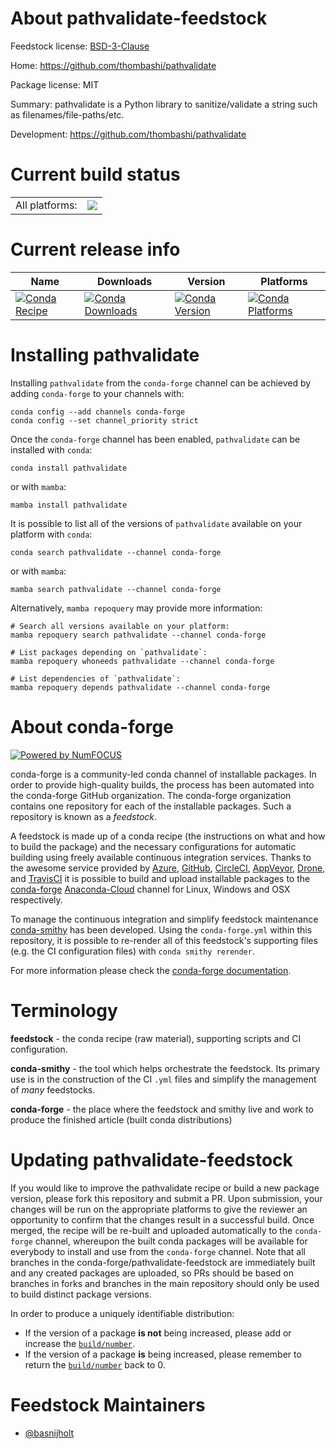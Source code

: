 About pathvalidate-feedstock
============================

Feedstock license: [BSD-3-Clause](https://github.com/conda-forge/pathvalidate-feedstock/blob/main/LICENSE.txt)

Home: https://github.com/thombashi/pathvalidate

Package license: MIT

Summary: pathvalidate is a Python library to sanitize/validate a string such as filenames/file-paths/etc.

Development: https://github.com/thombashi/pathvalidate

Current build status
====================


<table><tr><td>All platforms:</td>
    <td>
      <a href="https://dev.azure.com/conda-forge/feedstock-builds/_build/latest?definitionId=10445&branchName=main">
        <img src="https://dev.azure.com/conda-forge/feedstock-builds/_apis/build/status/pathvalidate-feedstock?branchName=main">
      </a>
    </td>
  </tr>
</table>

Current release info
====================

| Name | Downloads | Version | Platforms |
| --- | --- | --- | --- |
| [![Conda Recipe](https://img.shields.io/badge/recipe-pathvalidate-green.svg)](https://anaconda.org/conda-forge/pathvalidate) | [![Conda Downloads](https://img.shields.io/conda/dn/conda-forge/pathvalidate.svg)](https://anaconda.org/conda-forge/pathvalidate) | [![Conda Version](https://img.shields.io/conda/vn/conda-forge/pathvalidate.svg)](https://anaconda.org/conda-forge/pathvalidate) | [![Conda Platforms](https://img.shields.io/conda/pn/conda-forge/pathvalidate.svg)](https://anaconda.org/conda-forge/pathvalidate) |

Installing pathvalidate
=======================

Installing `pathvalidate` from the `conda-forge` channel can be achieved by adding `conda-forge` to your channels with:

```
conda config --add channels conda-forge
conda config --set channel_priority strict
```

Once the `conda-forge` channel has been enabled, `pathvalidate` can be installed with `conda`:

```
conda install pathvalidate
```

or with `mamba`:

```
mamba install pathvalidate
```

It is possible to list all of the versions of `pathvalidate` available on your platform with `conda`:

```
conda search pathvalidate --channel conda-forge
```

or with `mamba`:

```
mamba search pathvalidate --channel conda-forge
```

Alternatively, `mamba repoquery` may provide more information:

```
# Search all versions available on your platform:
mamba repoquery search pathvalidate --channel conda-forge

# List packages depending on `pathvalidate`:
mamba repoquery whoneeds pathvalidate --channel conda-forge

# List dependencies of `pathvalidate`:
mamba repoquery depends pathvalidate --channel conda-forge
```


About conda-forge
=================

[![Powered by
NumFOCUS](https://img.shields.io/badge/powered%20by-NumFOCUS-orange.svg?style=flat&colorA=E1523D&colorB=007D8A)](https://numfocus.org)

conda-forge is a community-led conda channel of installable packages.
In order to provide high-quality builds, the process has been automated into the
conda-forge GitHub organization. The conda-forge organization contains one repository
for each of the installable packages. Such a repository is known as a *feedstock*.

A feedstock is made up of a conda recipe (the instructions on what and how to build
the package) and the necessary configurations for automatic building using freely
available continuous integration services. Thanks to the awesome service provided by
[Azure](https://azure.microsoft.com/en-us/services/devops/), [GitHub](https://github.com/),
[CircleCI](https://circleci.com/), [AppVeyor](https://www.appveyor.com/),
[Drone](https://cloud.drone.io/welcome), and [TravisCI](https://travis-ci.com/)
it is possible to build and upload installable packages to the
[conda-forge](https://anaconda.org/conda-forge) [Anaconda-Cloud](https://anaconda.org/)
channel for Linux, Windows and OSX respectively.

To manage the continuous integration and simplify feedstock maintenance
[conda-smithy](https://github.com/conda-forge/conda-smithy) has been developed.
Using the ``conda-forge.yml`` within this repository, it is possible to re-render all of
this feedstock's supporting files (e.g. the CI configuration files) with ``conda smithy rerender``.

For more information please check the [conda-forge documentation](https://conda-forge.org/docs/).

Terminology
===========

**feedstock** - the conda recipe (raw material), supporting scripts and CI configuration.

**conda-smithy** - the tool which helps orchestrate the feedstock.
                   Its primary use is in the construction of the CI ``.yml`` files
                   and simplify the management of *many* feedstocks.

**conda-forge** - the place where the feedstock and smithy live and work to
                  produce the finished article (built conda distributions)


Updating pathvalidate-feedstock
===============================

If you would like to improve the pathvalidate recipe or build a new
package version, please fork this repository and submit a PR. Upon submission,
your changes will be run on the appropriate platforms to give the reviewer an
opportunity to confirm that the changes result in a successful build. Once
merged, the recipe will be re-built and uploaded automatically to the
`conda-forge` channel, whereupon the built conda packages will be available for
everybody to install and use from the `conda-forge` channel.
Note that all branches in the conda-forge/pathvalidate-feedstock are
immediately built and any created packages are uploaded, so PRs should be based
on branches in forks and branches in the main repository should only be used to
build distinct package versions.

In order to produce a uniquely identifiable distribution:
 * If the version of a package **is not** being increased, please add or increase
   the [``build/number``](https://docs.conda.io/projects/conda-build/en/latest/resources/define-metadata.html#build-number-and-string).
 * If the version of a package **is** being increased, please remember to return
   the [``build/number``](https://docs.conda.io/projects/conda-build/en/latest/resources/define-metadata.html#build-number-and-string)
   back to 0.

Feedstock Maintainers
=====================

* [@basnijholt](https://github.com/basnijholt/)

